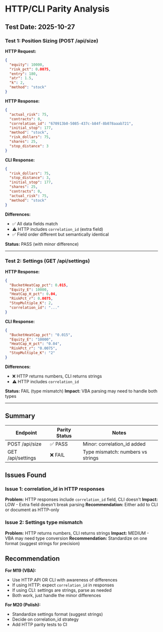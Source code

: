# HTTP/CLI Parity Analysis

## Test Date: 2025-10-27

### Test 1: Position Sizing (POST /api/size)

**HTTP Request:**
```json
{
  "equity": 10000,
  "risk_pct": 0.0075,
  "entry": 180,
  "atr": 1.5,
  "k": 2,
  "method": "stock"
}
```

**HTTP Response:**
```json
{
  "actual_risk": 75,
  "contracts": 0,
  "correlation_id": "670913b0-5085-437c-b84f-8b078aaab721",
  "initial_stop": 177,
  "method": "stock",
  "risk_dollars": 75,
  "shares": 25,
  "stop_distance": 3
}
```

**CLI Response:**
```json
{
  "risk_dollars": 75,
  "stop_distance": 3,
  "initial_stop": 177,
  "shares": 25,
  "contracts": 0,
  "actual_risk": 75,
  "method": "stock"
}
```

**Differences:**
- ✅ All data fields match
- ⚠️  HTTP includes `correlation_id` (extra field)
- ✅ Field order different but semantically identical

**Status:** PASS (with minor difference)

---

### Test 2: Settings (GET /api/settings)

**HTTP Response:**
```json
{
  "BucketHeatCap_pct": 0.015,
  "Equity_E": 10000,
  "HeatCap_H_pct": 0.04,
  "RiskPct_r": 0.0075,
  "StopMultiple_K": 2,
  "correlation_id": "..."
}
```

**CLI Response:**
```json
{
  "BucketHeatCap_pct": "0.015",
  "Equity_E": "10000",
  "HeatCap_H_pct": "0.04",
  "RiskPct_r": "0.0075",
  "StopMultiple_K": "2"
}
```

**Differences:**
- ❌ HTTP returns numbers, CLI returns strings
- ⚠️  HTTP includes `correlation_id`

**Status:** FAIL (type mismatch)
**Impact:** VBA parsing may need to handle both types

---

## Summary

| Endpoint | Parity Status | Notes |
|----------|---------------|-------|
| POST /api/size | ✅ PASS | Minor: correlation_id added |
| GET /api/settings | ❌ FAIL | Type mismatch: numbers vs strings |

## Issues Found

### Issue 1: correlation_id in HTTP responses

**Problem:** HTTP responses include `correlation_id` field, CLI doesn't
**Impact:** LOW - Extra field doesn't break parsing
**Recommendation:** Either add to CLI or document as HTTP-only

### Issue 2: Settings type mismatch

**Problem:** HTTP returns numbers, CLI returns strings
**Impact:** MEDIUM - VBA may need type conversion
**Recommendation:** Standardize on one format (suggest strings for precision)

## Recommendation

**For M19 (VBA):**
- Use HTTP API OR CLI with awareness of differences
- If using HTTP: expect `correlation_id` in responses
- If using CLI: settings are strings, parse as needed
- Both work, just handle the minor differences

**For M20 (Polish):**
- Standardize settings format (suggest strings)
- Decide on correlation_id strategy
- Add HTTP parity tests to CI

